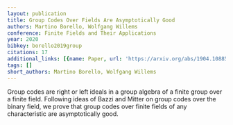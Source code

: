 ```yaml
---
layout: publication
title: Group Codes Over Fields Are Asymptotically Good
authors: Martino Borello, Wolfgang Willems
conference: Finite Fields and Their Applications
year: 2020
bibkey: borello2019group
citations: 17
additional_links: [{name: Paper, url: 'https://arxiv.org/abs/1904.10885'}]
tags: []
short_authors: Martino Borello, Wolfgang Willems
---
```

Group codes are right or left ideals in a group algebra of a finite group
over a finite field. Following ideas of Bazzi and Mitter on group codes over
the binary field, we prove that group codes over finite fields of any
characteristic are asymptotically good.